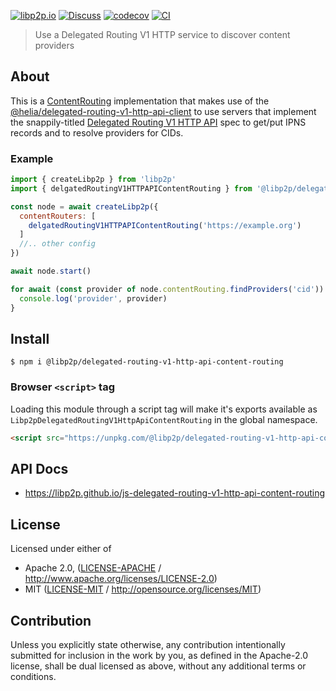 [![libp2p.io](https://img.shields.io/badge/project-libp2p-yellow.svg?style=flat-square)](http://libp2p.io/)
[![Discuss](https://img.shields.io/discourse/https/discuss.libp2p.io/posts.svg?style=flat-square)](https://discuss.libp2p.io)
[![codecov](https://img.shields.io/codecov/c/github/libp2p/js-delegated-routing-v1-http-api-content-routing.svg?style=flat-square)](https://codecov.io/gh/libp2p/js-delegated-routing-v1-http-api-content-routing)
[![CI](https://img.shields.io/github/actions/workflow/status/libp2p/js-delegated-routing-v1-http-api-content-routing/js-test-and-release.yml?branch=main\&style=flat-square)](https://github.com/libp2p/js-delegated-routing-v1-http-api-content-routing/actions/workflows/js-test-and-release.yml?query=branch%3Amain)

> Use a Delegated Routing V1 HTTP service to discover content providers

## About

This is a [ContentRouting](https://libp2p.github.io/js-libp2p/interfaces/_libp2p_interface.content_routing.ContentRouting.html)
implementation that makes use of the [@helia/delegated-routing-v1-http-api-client](https://www.npmjs.com/package/@helia/delegated-routing-v1-http-api-client)
to use servers that implement the snappily-titled [Delegated Routing V1 HTTP API](https://specs.ipfs.tech/routing/http-routing-v1/)
spec to get/put IPNS records and to resolve providers for CIDs.

### Example

```js
import { createLibp2p } from 'libp2p'
import { delgatedRoutingV1HTTPAPIContentRouting } from '@libp2p/delegated-routing-http-v1-content-routing'

const node = await createLibp2p({
  contentRouters: [
    delgatedRoutingV1HTTPAPIContentRouting('https://example.org')
  ]
  //.. other config
})

await node.start()

for await (const provider of node.contentRouting.findProviders('cid')) {
  console.log('provider', provider)
}
```

## Install

```console
$ npm i @libp2p/delegated-routing-v1-http-api-content-routing
```

### Browser `<script>` tag

Loading this module through a script tag will make it's exports available as `Libp2pDelegatedRoutingV1HttpApiContentRouting` in the global namespace.

```html
<script src="https://unpkg.com/@libp2p/delegated-routing-v1-http-api-content-routing/dist/index.min.js"></script>
```

## API Docs

- <https://libp2p.github.io/js-delegated-routing-v1-http-api-content-routing>

## License

Licensed under either of

- Apache 2.0, ([LICENSE-APACHE](LICENSE-APACHE) / <http://www.apache.org/licenses/LICENSE-2.0>)
- MIT ([LICENSE-MIT](LICENSE-MIT) / <http://opensource.org/licenses/MIT>)

## Contribution

Unless you explicitly state otherwise, any contribution intentionally submitted for inclusion in the work by you, as defined in the Apache-2.0 license, shall be dual licensed as above, without any additional terms or conditions.
